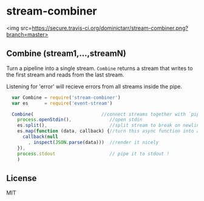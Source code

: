 # stream-combiner

<img src=https://secure.travis-ci.org/dominictarr/stream-combiner.png?branch=master>

## Combine (stream1,...,streamN)

Turn a pipeline into a single stream. `Combine` returns a stream that writes to the first stream
and reads from the last stream. 

Listening for 'error' will recieve errors from all streams inside the pipe.

``` js
  var Combine = require('stream-combiner')
  var es      = require('event-stream')

  Combine(                         //connect streams together with `pipe`
    process.openStdin(),              //open stdin
    es.split(),                       //split stream to break on newlines
    es.map(function (data, callback) {//turn this async function into a stream
      callback(null
        , inspect(JSON.parse(data)))  //render it nicely
    }),
    process.stdout                    // pipe it to stdout !
    )
```

## License

MIT
